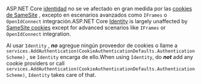 <span data-ttu-id="5c889-101">ASP.NET Core [identidad](xref:security/authentication/identity) no se ve afectado en gran medida por las [cookies de SameSite](xref:security/samesite) , excepto en escenarios avanzados como `IFrames` o `OpenIdConnect` integración.</span><span class="sxs-lookup"><span data-stu-id="5c889-101">ASP.NET Core [Identity](xref:security/authentication/identity) is largely unaffected by [SameSite cookies](xref:security/samesite) except for advanced scenarios like `IFrames` or `OpenIdConnect` integration.</span></span>

<span data-ttu-id="5c889-102">Al usar `Identity` , ***no*** agregue ningún proveedor de cookies o llame a ` services.AddAuthentication(CookieAuthenticationDefaults.AuthenticationScheme)` , se `Identity` encarga de ello.</span><span class="sxs-lookup"><span data-stu-id="5c889-102">When using `Identity`, do ***not*** add any cookie providers or call ` services.AddAuthentication(CookieAuthenticationDefaults.AuthenticationScheme)`, `Identity` takes care of that.</span></span>